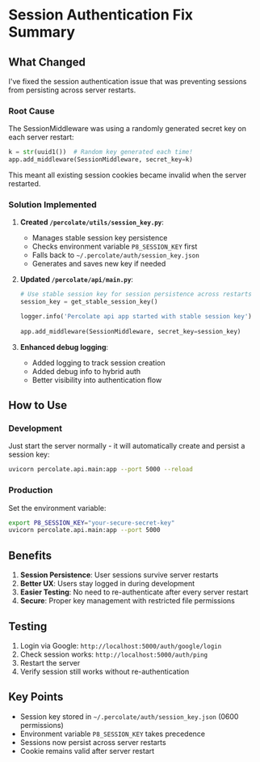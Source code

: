 # Session Authentication Fix Summary

## What Changed

I've fixed the session authentication issue that was preventing sessions from persisting across server restarts.

### Root Cause

The SessionMiddleware was using a randomly generated secret key on each server restart:

```python
k = str(uuid1())  # Random key generated each time!
app.add_middleware(SessionMiddleware, secret_key=k)
```

This meant all existing session cookies became invalid when the server restarted.

### Solution Implemented

1. **Created `/percolate/utils/session_key.py`**:
   - Manages stable session key persistence
   - Checks environment variable `P8_SESSION_KEY` first
   - Falls back to `~/.percolate/auth/session_key.json`
   - Generates and saves new key if needed

2. **Updated `/percolate/api/main.py`**:
   ```python
   # Use stable session key for session persistence across restarts
   session_key = get_stable_session_key()
   
   logger.info('Percolate api app started with stable session key')
    
   app.add_middleware(SessionMiddleware, secret_key=session_key)
   ```

3. **Enhanced debug logging**:
   - Added logging to track session creation
   - Added debug info to hybrid auth
   - Better visibility into authentication flow

## How to Use

### Development
Just start the server normally - it will automatically create and persist a session key:
```bash
uvicorn percolate.api.main:app --port 5000 --reload
```

### Production
Set the environment variable:
```bash
export P8_SESSION_KEY="your-secure-secret-key"
uvicorn percolate.api.main:app --port 5000
```

## Benefits

1. **Session Persistence**: User sessions survive server restarts
2. **Better UX**: Users stay logged in during development
3. **Easier Testing**: No need to re-authenticate after every server restart
4. **Secure**: Proper key management with restricted file permissions

## Testing

1. Login via Google: `http://localhost:5000/auth/google/login`
2. Check session works: `http://localhost:5000/auth/ping`
3. Restart the server
4. Verify session still works without re-authentication

## Key Points

- Session key stored in `~/.percolate/auth/session_key.json` (0600 permissions)
- Environment variable `P8_SESSION_KEY` takes precedence
- Sessions now persist across server restarts
- Cookie remains valid after server restart